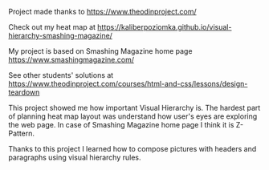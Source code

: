 Project made thanks to https://www.theodinproject.com/

Check out my heat map at https://kaliberpoziomka.github.io/visual-hierarchy-smashing-magazine/

My project is based on Smashing Magazine home page https://www.smashingmagazine.com/

See other students' solutions at https://www.theodinproject.com/courses/html-and-css/lessons/design-teardown

This project showed me how important Visual Hierarchy is.
The hardest part of planning heat map layout was understand how user's eyes are exploring the web page.
In case of Smashing Magazine home page I think it is Z-Pattern.

Thanks to this project I learned how to compose pictures with headers and paragraphs using visual hierarchy rules.
